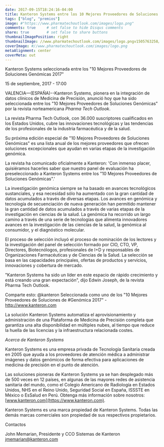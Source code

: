 ```yaml
---
date: 2017-09-15T18:24:16-04:00
title: Kanteron Systems entre los 10 Mejores Proveedores de Soluciones Genómicas
tags: ["blog", "premios"]
image: #"https://www.pharmatechoutlook.com/images/logo.png"
comments: true     # set false to hide Disqus comments
share: true        # set false to share buttons
thumbnailImagePosition: right
thumbnailImage: //www.pharmatechoutlook.com/images/logo.pngv1505763258/GCP_badge_A_01_1x_wbbp1z.png
coverImage: #//www.pharmatechoutlook.com/images/logo.png
metaAlignment: center
coverMeta: out
---
```


Kanteron Systems seleccionada entre los "10 Mejores Proveedores de Soluciones Genómicas 2017"

<!--more-->

15 de septiembre, 2017 - 17:00

VALENCIA—(ESPAÑA)--Kanteron Systems, pionera en la integración de datos clínicos de Medicina de Precisión, anunció hoy que ha sido  seleccionada entre los "10 Mejores Proveedores de Soluciones Genómicas" por la revista norteamericana *Pharma Tech Outlook*.

La revista Pharma Tech Outlook, con 36.000 suscriptores cualificados en los Estados Unidos, cubre las innovaciones tecnológicas y las tendencias de los profesionales de la industria farmacéutica y de la salud.

Su próxima edición especial de "10 Mejores Proveedores de Soluciones Genómicas" es una lista anual de los mejores proveedores que ofrecen soluciones excepcionales que ayudan en varias etapas de la investigación genómica.

La revista ha comunicado oficialmente a Kanteron: 'Con inmenso placer, quisiéramos hacerles saber que nuestro panel de evaluación ha preseleccionado a Kanteron Systems entre los "10 Mejores Proveedores de Soluciones Genómicas".'

La investigación genómica siempre se ha basado en avances tecnológicos sustanciales, y esa necesidad sólo ha aumentado con la gran cantidad de datos acumulados a través de diversas etapas. Los avances en genómica y tecnología de secuenciación de nueva generación han permitido mantener la gran cantidad de datos acumulados a través de varias etapas de la investigación en ciencias de la salud. La genómica ha recorrido un largo camino a través de una serie de tecnologías que alimenta innovadores avances en la investigación de las ciencias de la salud, la genómica al consumidor, y el diagnóstico molecular.

El proceso de selección incluyó el proceso de nominación de los lectores y la investigación del panel de selección formado por CIO, CTO, VP, Directores, Biotecnólogos, profesionales de I+D y responsables de Organizaciones Farmacéuticas y de Ciencias de la Salud. La selección se basa en las capacidades principales, ofertas de productos y servicios, innovaciones y cobertura de mercado.

"Kanteron Systems ha sido un líder en este espacio de rápido crecimiento y está creando una gran expectación", dijo Edwin Joseph, de la revista Pharma Tech Outlook.

Comparte esto: @kanteron Seleccionada como uno de los "10 Mejores Proveedores de Soluciones de #Genómica 2017" - http://www.kanteron.com

La solución Kanteron Systems automatiza el aprovisionamiento y administración de una Plataforma de Medicina de Precisión completa que garantiza una alta disponibilidad en múltiples nubes, al tiempo que reduce la huella de las licencias y la infraestructura relacionada costes.

*Acerca de Kanteron Systems*

Kanteron Systems es una empresa privada de Tecnología Sanitaria creada en 2005 que ayuda a los proveedores de atención médica a administrar imágenes y datos genómicos de forma efectiva para aplicaciones de medicina de precisión en el punto de atención.

Las soluciones pioneras de Kanteron Systems ya se han desplegado más de 500 veces en 12 países, en algunas de las mayores redes de asistencia sanitaria del mundo, como el Colegio Americano de Radiología en Estados Unidos, NHS en el Reino Unido, Seguridad Social en España, ISSSTE en México o EsSalud en Perú. Obtenga más información sobre nosotros: [www.kanteron.com](https://www.kanteron.com).

Kanteron Systems es una marca propiedad de Kanteron Systems. Todas las demás marcas comerciales son propiedad de sus respectivos propietarios.

Contactos

John Memarian, Presidente y CCO
Sistemas de Kanteron
jmemarian@kanteron.com
